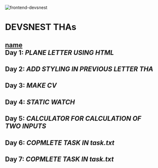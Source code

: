 ![frontend-devsnest](https://socialify.git.ci/Team-Focussed/frontend-devsnest/image?description=1&font=Raleway&forks=1&issues=1&language=1&owner=1&pattern=Diagonal%20Stripes&pulls=1&stargazers=1&theme=Dark)

DEVSNEST THAs
===
[name](name.djfk)<br>
Day 1: ***PLANE LETTER USING HTML***
---
Day 2: ***ADD STYLING IN PREVIOUS LETTER THA***
---
Day 3: ***MAKE CV***
---
Day 4: ***STATIC WATCH***
---
Day 5: ***CALCULATOR FOR CALCULATION OF TWO INPUTS***
---
Day 6: ***COPMLETE TASK IN task.txt***
---
Day 7: ***COPMLETE TASK IN task.txt***
---

